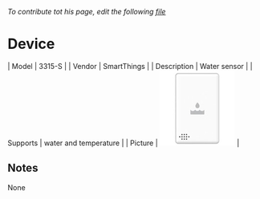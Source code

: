 
*To contribute tot his page, edit the following
[file](https://github.com/Koenkk/zigbee2mqtt.io/blob/master/docgen/device_page_notes.js)*

# Device

| Model | 3315-S  |
| Vendor  | SmartThings  |
| Description | Water sensor |
| Supports | water and temperature |
| Picture | ![../images/devices/3315-S.jpg](../images/devices/3315-S.jpg) |

## Notes

None
